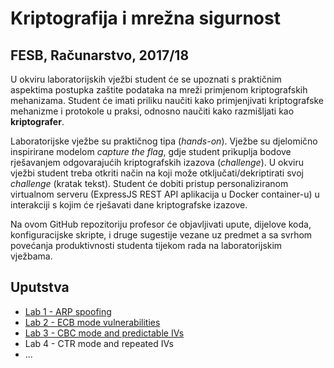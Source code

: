 # **Kriptografija i mrežna sigurnost**

## FESB, Računarstvo, 2017/18

U okviru laboratorijskih vježbi student će se upoznati s praktičnim aspektima postupka zaštite podataka na mreži primjenom kriptografskih mehanizama. Student će imati priliku naučiti kako primjenjivati kriptografske mehanizme i protokole u praksi, odnosno naučiti kako razmišljati kao **kriptografer**.

Laboratorijske vježbe su praktičnog tipa (_hands-on_). Vježbe su djelomično inspirirane modelom _capture the flag_, gdje student prikuplja bodove rješavanjem odgovarajućih kriptografskih izazova (_challenge_). U okviru vježbi student treba otkriti način na koji može otključati/dekriptirati svoj _challenge_ (kratak tekst). Student će dobiti pristup personaliziranom virtualnom serveru (ExpressJS REST API aplikacija u Docker container-u) u interakciji s kojim će rješavati dane kriptografske izazove.

Na ovom GitHub repozitoriju profesor će objavljivati upute, dijelove koda, konfiguracijske skripte, i druge sugestije vezane uz predmet a sa svrhom povećanja produktivnosti studenta tijekom rada na laboratorijskim vježbama.

## Uputstva

* [Lab 1 - ARP spoofing](/instructions/lab-1.md)
* [Lab 2 - ECB mode vulnerabilities](/instructions/lab-2.md)
* [Lab 3 - CBC mode and predictable IVs](/instructions/lab-3.md)
* Lab 4 - CTR mode and repeated IVs
* ...